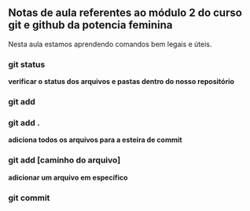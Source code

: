 ## Notas de aula referentes ao módulo 2 do curso git e github da potencia feminina

Nesta aula estamos aprendendo comandos bem legais e úteis.

### git status
**verificar o status dos arquivos e pastas dentro do nosso repositório**

### git add

### git add .
**adiciona todos os arquivos para a esteira de commit**

### git add [caminho do arquivo]
**adicionar um arquivo em específico**

### git commit
